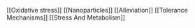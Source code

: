 [[Oxidative stress]]
[[Nanoparticles]]
[[Alleviation]]
[[Tolerance Mechanisms]]
[[Stress And Metabolism]]
